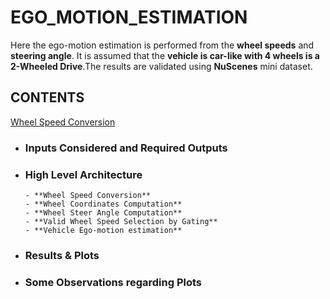 # EGO_MOTION_ESTIMATION
Here the ego-motion estimation is performed from the **wheel speeds** and **steering angle**. It is assumed that the **vehicle is car-like with 4 wheels is a 2-Wheeled Drive**.The results are validated using **NuScenes** mini dataset.

## CONTENTS

<ins> Wheel Speed Conversion </ins>

 - ### Inputs Considered and Required Outputs
 - ### High Level Architecture
       - **Wheel Speed Conversion**
       - **Wheel Coordinates Computation**
       - **Wheel Steer Angle Computation**
       - **Valid Wheel Speed Selection by Gating**
       - **Vehicle Ego-motion estimation**   
 - ### Results & Plots
 - ### Some Observations regarding Plots
